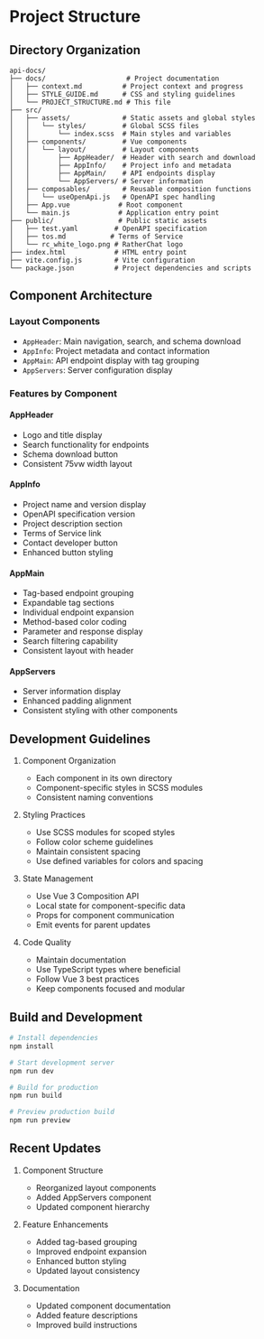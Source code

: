 # Project Structure

## Directory Organization

```
api-docs/
├── docs/                    # Project documentation
│   ├── context.md          # Project context and progress
│   ├── STYLE_GUIDE.md      # CSS and styling guidelines
│   └── PROJECT_STRUCTURE.md # This file
├── src/
│   ├── assets/             # Static assets and global styles
│   │   └── styles/         # Global SCSS files
│   │       └── index.scss  # Main styles and variables
│   ├── components/         # Vue components
│   │   └── layout/         # Layout components
│   │       ├── AppHeader/  # Header with search and download
│   │       ├── AppInfo/    # Project info and metadata
│   │       ├── AppMain/    # API endpoints display
│   │       └── AppServers/ # Server information
│   ├── composables/        # Reusable composition functions
│   │   └── useOpenApi.js   # OpenAPI spec handling
│   ├── App.vue            # Root component
│   └── main.js            # Application entry point
├── public/                # Public static assets
│   ├── test.yaml         # OpenAPI specification
│   ├── tos.md           # Terms of Service
│   └── rc_white_logo.png # RatherChat logo
├── index.html            # HTML entry point
├── vite.config.js        # Vite configuration
└── package.json          # Project dependencies and scripts
```

## Component Architecture

### Layout Components
- `AppHeader`: Main navigation, search, and schema download
- `AppInfo`: Project metadata and contact information
- `AppMain`: API endpoint display with tag grouping
- `AppServers`: Server configuration display

### Features by Component

#### AppHeader
- Logo and title display
- Search functionality for endpoints
- Schema download button
- Consistent 75vw width layout

#### AppInfo
- Project name and version display
- OpenAPI specification version
- Project description section
- Terms of Service link
- Contact developer button
- Enhanced button styling

#### AppMain
- Tag-based endpoint grouping
- Expandable tag sections
- Individual endpoint expansion
- Method-based color coding
- Parameter and response display
- Search filtering capability
- Consistent layout with header

#### AppServers
- Server information display
- Enhanced padding alignment
- Consistent styling with other components

## Development Guidelines

1. Component Organization
   - Each component in its own directory
   - Component-specific styles in SCSS modules
   - Consistent naming conventions

2. Styling Practices
   - Use SCSS modules for scoped styles
   - Follow color scheme guidelines
   - Maintain consistent spacing
   - Use defined variables for colors and spacing

3. State Management
   - Use Vue 3 Composition API
   - Local state for component-specific data
   - Props for component communication
   - Emit events for parent updates

4. Code Quality
   - Maintain documentation
   - Use TypeScript types where beneficial
   - Follow Vue 3 best practices
   - Keep components focused and modular

## Build and Development

```bash
# Install dependencies
npm install

# Start development server
npm run dev

# Build for production
npm run build

# Preview production build
npm run preview
```

## Recent Updates

1. Component Structure
   - Reorganized layout components
   - Added AppServers component
   - Updated component hierarchy

2. Feature Enhancements
   - Added tag-based grouping
   - Improved endpoint expansion
   - Enhanced button styling
   - Updated layout consistency

3. Documentation
   - Updated component documentation
   - Added feature descriptions
   - Improved build instructions
